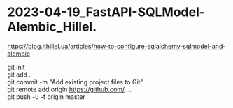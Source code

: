 # 2023-04-19_FastAPI-SQLModel-Alembic_Hillel. 

https://blog.ithillel.ua/articles/how-to-configure-sqlalchemy-sqlmodel-and-alembic  


git init  
git add .  
git commit -m "Add existing project files to Git"   
git remote add origin https://github.com/....      
git push -u -f origin master   

